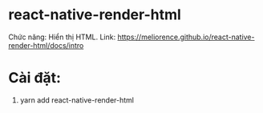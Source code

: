 # react-native-render-html
Chức năng: Hiển thị HTML.
Link: https://meliorence.github.io/react-native-render-html/docs/intro
# Cài đặt: 
1. yarn add react-native-render-html

